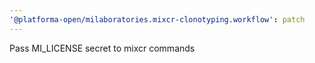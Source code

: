 ```yaml
---
'@platforma-open/milaboratories.mixcr-clonotyping.workflow': patch
---
```


Pass MI_LICENSE secret to mixcr commands
